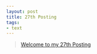 ```yaml
---
layout: post
title: 27th Posting
tags: 
- text
---
```


> [Welcome to my 27th Posting](https://janghan-kor.tistory.com/122)
